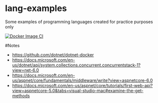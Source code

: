 # lang-examples
Some examples of programming languages created for practice purposes only

[![Docker Image CI](https://github.com/tpayne/lang-examples/actions/workflows/docker-image.yml/badge.svg)](https://github.com/tpayne/lang-examples/actions/workflows/docker-image.yml)

#Notes
- https://github.com/dotnet/dotnet-docker
- https://docs.microsoft.com/en-us/dotnet/api/system.collections.concurrent.concurrentstack-1?view=net-6.0
- https://docs.microsoft.com/en-us/aspnet/core/fundamentals/middleware/write?view=aspnetcore-6.0
- https://docs.microsoft.com/en-us/aspnet/core/tutorials/first-web-api?view=aspnetcore-5.0&tabs=visual-studio-mac#examine-the-get-methods
